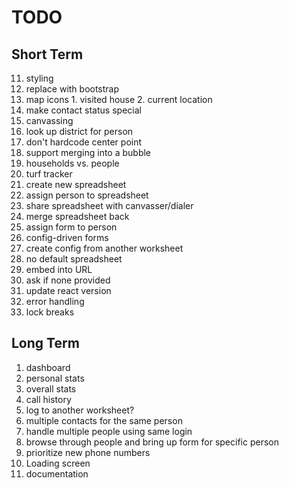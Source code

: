 # TODO

## Short Term

11. styling
  1. replace with bootstrap
  2. map icons
    1. visited house
    2. current location
1. make contact status special
8. canvassing
  2. look up district for person
  3. don't hardcode center point
  4. support merging into a bubble
  5. households vs. people
9. turf tracker
  1. create new spreadsheet
  2. assign person to spreadsheet
  3. share spreadsheet with canvasser/dialer
  4. merge spreadsheet back
  5. assign form to person
10. config-driven forms
  1. create config from another worksheet
12. no default spreadsheet
  1. embed into URL
  2. ask if none provided
13. update react version
14. error handling
  1. lock breaks

## Long Term

1. dashboard
  1. personal stats
  2. overall stats
2. call history
  1. log to another worksheet?
3. multiple contacts for the same person
4. handle multiple people using same login
5. browse through people and bring up form for specific person
6. prioritize new phone numbers
7. Loading screen
8. documentation
